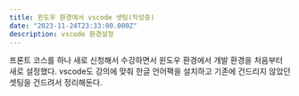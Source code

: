 ```yaml
---
title: 윈도우 환경에서 vscode 셋팅(작성중)
date: "2023-11-24T23:33:00.000Z"
description: vscode 환경설정
---
```

프론트 코스를 하나 새로 신청해서 수강하면서 윈도우 환경에서 개발 환경을 처음부터 새로 설정했다. vscode도 강의에 맞춰 한글 언어팩을 설치하고 기존에 건드리지 않았던 셋팅을 건드려서 정리해둔다.    
